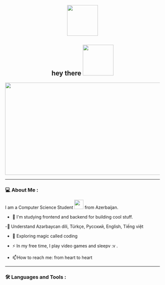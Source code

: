 <div id="header" align="center">
  <img src="https://i.pinimg.com/564x/58/87/fc/5887fcc46b67535676395c83e6d15623.jpg" width="100"/>
</div>
<div id="badges" align="center">
</div>

<h2 align="center">
  hey there
  <img src="https://i.pinimg.com/originals/72/09/9e/72099e3c457732d395205929c29ef784.gif" width="100px"/>
</h2>

<div align="center">
  <img src="https://i.pinimg.com/originals/54/bd/a3/54bda352b17744efa1f6898040455423.gif" width="600" height="300"/>
</div>

---

### 💻 About Me :
I am a Computer Science Student <img src="https://media.giphy.com/media/WUlplcMpOCEmTGBtBW/giphy.gif" width="30"> from Azerbaijan.
- :telescope: I'm studying frontend and backend for building cool stuff.

-📖 Understand Azərbaycan dili, Türkçe, Русский, English, Tiếng việt

- :seedling: Exploring magic called coding

- :zap: In my free time, I play video games and sleepv :v .

- :mailbox:How to reach me: from heart to heart

---

### :hammer_and_wrench: Languages and Tools :

